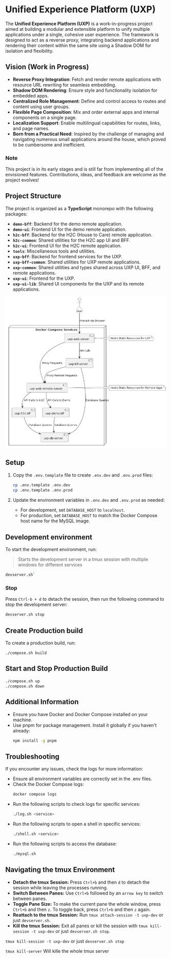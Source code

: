 # Unified Experience Platform (UXP)

The **Unified Experience Platform (UXP)** is a work-in-progress project aimed at building a modular and extensible platform to unify multiple applications under a single, cohesive user experience. The framework is designed to act as a reverse proxy, integrating backend applications and rendering their content within the same site using a Shadow DOM for isolation and flexibility.

## Vision (Work in Progress)

- **Reverse Proxy Integration**: Fetch and render remote applications with resource URL rewriting for seamless embedding.
- **Shadow DOM Rendering**: Ensure style and functionality isolation for embedded apps.
- **Centralized Role Management**: Define and control access to routes and content using user groups.
- **Flexible Page Composition**: Mix and order external apps and internal components on a single page.
- **Localization Support**: Enable multilingual capabilities for routes, links, and page names.
- **Born from a Practical Need**: Inspired by the challenge of managing and navigating numerous small applications around the house, which proved to be cumbersome and inefficient.

### Note
This project is in its early stages and is still far from implementing all of the envisioned features. Contributions, ideas, and feedback are welcome as the project evolves!

## Project Structure

The project is organized as a **TypeScript** monorepo with the following packages:

- **`demo-bff`**: Backend for the demo remote application.
- **`demo-ui`**: Frontend UI for the demo remote application.
- **`h2c-bff`**: Backend for the H2C (House to Care) remote application.
- **`h2c-common`**: Shared utilities for the H2C app UI and BFF.
- **`h2c-ui`**: Frontend UI for the H2C remote application.
- **`tools`**: Miscellaneous tools and utilities.
- **`uxp-bff`**: Backend for frontend services for the UXP.
- **`uxp-bff-common`**: Shared utilities for UXP remote applications.
- **`uxp-common`**: Shared utilities and types shared across UXP UI, BFF, and remote applications.
- **`uxp-ui`**: Frontend for the UXP.
- **`uxp-ui-lib`**: Shared UI components for the UXP and its remote applications.

![Architecture Diagram](out/docs/uxp/uxp.png)

## Setup

1. Copy the `.env.template` file to create `.env.dev` and `.env.prod` files:

   ```sh
   cp .env.template .env.dev
   cp .env.template .env.prod

   ```
2. Update the environment variables in `.env.dev` and `.env.prod` as needed:

   - For development, set `DATABASE_HOST` to `localhost`.
   - For production, set `DATABASE_HOST` to match the Docker Compose host name for the MySQL image.

## Development environment

To start the development environment, run:

> Starts the development server in a tmux session with multiple windows for different services

```sh
devserver.sh`
```

### Stop

Press `Ctrl-b + d` to detach the session, then run the following command to stop the development server:

```sh
devserver.sh stop
```

## Create Production build

To create a production build, run:

```
./compose.sh build
```

## Start and Stop Production Build

```
./compose.sh up
./compose.sh down

```

## Additional Information

- Ensure you have Docker and Docker Compose installed on your machine.
- Use pnpm for package management. Install it globally if you haven't already:
  ```sh
  npm install -g pnpm
  ```

## Troubleshooting

If you encounter any issues, check the logs for more information:

- Ensure all environment variables are correctly set in the .env files.
- Check the Docker Compose logs:
  ```sh
  docker compose logs
  ```
- Run the following scripts to check logs for specific services:
  ```sh
  ./log.sh <service>
  ```
- Run the following scripts to open a shell in specific services:
  ```sh
  ./shell.sh <service>
  ```
- Run the following scripts to access the database:
  ```sh
  ./mysql.sh
  ```


## Navigating the tmux Environment

- **Detach the tmux Session:** Press `Ctrl+b` and then `d` to detach the session while leaving the processes running.
- **Switch Between Panes:** Use `Ctrl+b` followed by an `arrow key` to switch between panes.
- **Toggle Pane Size:** To make the current pane the whole window, press `Ctrl+b` and then `z`. To toggle back, press `Ctrl+b` and then `z` again.
- **Reattach to the tmux Session:** Run `tmux attach-session -t uxp-dev` or just `devserver.sh`.
- **Kill the tmux Session:** Exit all panes or kill the session with `tmux kill-session -t uxp-dev` or just `devserver.sh stop`.

`tmux kill-session -t uxp-dev` or just `devserver.sh stop`

`tmux kill-server` Will kille the whole tmux server
